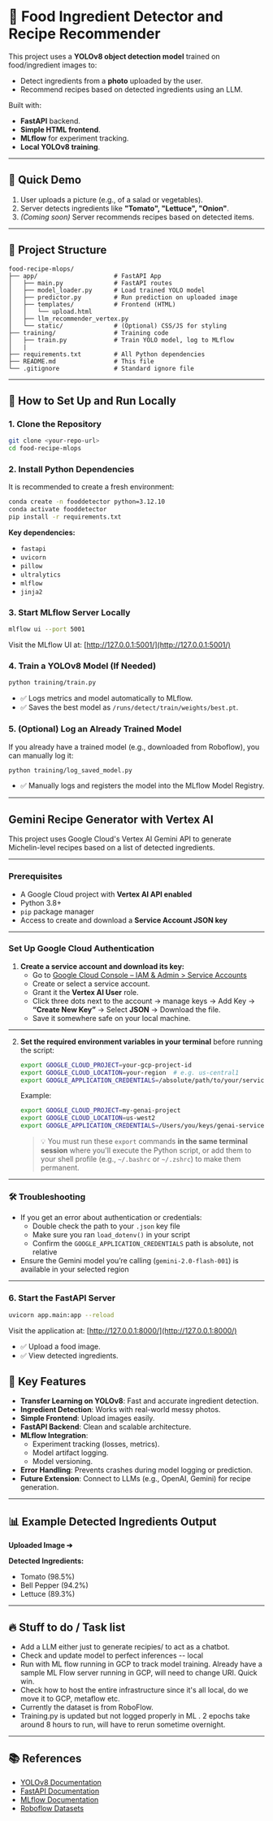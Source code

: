 # 🥘 Food Ingredient Detector and Recipe Recommender
This project uses a **YOLOv8 object detection model** trained on food/ingredient images to:

- Detect ingredients from a **photo** uploaded by the user.
- Recommend recipes based on detected ingredients using an LLM.

Built with:
- **FastAPI** backend.
- **Simple HTML frontend**.
- **MLflow** for experiment tracking.
- **Local YOLOv8 training**.

---

## 📸 Quick Demo

1. User uploads a picture (e.g., of a salad or vegetables).
2. Server detects ingredients like **"Tomato", "Lettuce", "Onion"**.
3. *(Coming soon)* Server recommends recipes based on detected items.

---

## 📂 Project Structure

```
food-recipe-mlops/
├── app/                     # FastAPI App
│   ├── main.py              # FastAPI routes
│   ├── model_loader.py      # Load trained YOLO model
│   ├── predictor.py         # Run prediction on uploaded image
│   ├── templates/           # Frontend (HTML)
│   │   └── upload.html
│   ├── llm_recommender_vertex.py
│   └── static/              # (Optional) CSS/JS for styling
├── training/                # Training code
│   ├── train.py             # Train YOLO model, log to MLflow
│   |
├── requirements.txt         # All Python dependencies
├── README.md                # This file
└── .gitignore               # Standard ignore file
```

---

## 🚀 How to Set Up and Run Locally

### 1. Clone the Repository

```bash
git clone <your-repo-url>
cd food-recipe-mlops
```

### 2. Install Python Dependencies

It is recommended to create a fresh environment:

```bash
conda create -n fooddetector python=3.12.10
conda activate fooddetector
pip install -r requirements.txt
```

**Key dependencies:**
- `fastapi`
- `uvicorn`
- `pillow`
- `ultralytics`
- `mlflow`
- `jinja2`

### 3. Start MLflow Server Locally

```bash
mlflow ui --port 5001
```

Visit the MLflow UI at: [http://127.0.0.1:5001/](http://127.0.0.1:5001/)

### 4. Train a YOLOv8 Model (If Needed)

```bash
python training/train.py
```

- ✅ Logs metrics and model automatically to MLflow.
- ✅ Saves the best model as `/runs/detect/train/weights/best.pt`.

### 5. (Optional) Log an Already Trained Model

If you already have a trained model (e.g., downloaded from Roboflow), you can manually log it:

```bash
python training/log_saved_model.py
```

- ✅ Manually logs and registers the model into the MLflow Model Registry.


---

## Gemini Recipe Generator with Vertex AI

This project uses Google Cloud's Vertex AI Gemini API to generate Michelin-level recipes based on a list of detected ingredients.

---

### Prerequisites

- A Google Cloud project with **Vertex AI API enabled**
- Python 3.8+
- `pip` package manager
- Access to create and download a **Service Account JSON key**


---

### Set Up Google Cloud Authentication

1. **Create a service account and download its key:**
   - Go to [Google Cloud Console – IAM & Admin > Service Accounts](https://console.cloud.google.com/iam-admin/serviceaccounts)
   - Create or select a service account.
   - Grant it the **Vertex AI User** role.
   - Click three dots next to the account -> manage keys -> Add Key -> **“Create New Key”** → Select **JSON** → Download the file.
   - Save it somewhere safe on your local machine.

---

2. **Set the required environment variables in your terminal** before running the script:

   ```bash
   export GOOGLE_CLOUD_PROJECT=your-gcp-project-id
   export GOOGLE_CLOUD_LOCATION=your-region  # e.g. us-central1
   export GOOGLE_APPLICATION_CREDENTIALS=/absolute/path/to/your/service-account-key.json
   ```

   Example:
   ```bash
   export GOOGLE_CLOUD_PROJECT=my-genai-project
   export GOOGLE_CLOUD_LOCATION=us-west2
   export GOOGLE_APPLICATION_CREDENTIALS=/Users/you/keys/genai-service-account.json
   ```

   > 💡 You must run these `export` commands **in the same terminal session** where you'll execute the Python script, or add them to your shell profile (e.g., `~/.bashrc` or `~/.zshrc`) to make them permanent.

---



### 🛠 Troubleshooting

- If you get an error about authentication or credentials:
  - Double check the path to your `.json` key file
  - Make sure you ran `load_dotenv()` in your script
  - Confirm the `GOOGLE_APPLICATION_CREDENTIALS` path is absolute, not relative
- Ensure the Gemini model you’re calling (`gemini-2.0-flash-001`) is available in your selected region

---


### 6. Start the FastAPI Server

```bash
uvicorn app.main:app --reload
```

Visit the application at: [http://127.0.0.1:8000/](http://127.0.0.1:8000/)

- ✅ Upload a food image.
- ✅ View detected ingredients.


## 🧠 Key Features

- **Transfer Learning on YOLOv8**: Fast and accurate ingredient detection.
- **Ingredient Detection**: Works with real-world messy photos.
- **Simple Frontend**: Upload images easily.
- **FastAPI Backend**: Clean and scalable architecture.
- **MLflow Integration**:
    - Experiment tracking (losses, metrics).
    - Model artifact logging.
    - Model versioning.
- **Error Handling**: Prevents crashes during model logging or prediction.
- **Future Extension**: Connect to LLMs (e.g., OpenAI, Gemini) for recipe generation.

---

## 📊 Example Detected Ingredients Output

**Uploaded Image ➔**

**Detected Ingredients:**
- Tomato (98.5%)
- Bell Pepper (94.2%)
- Lettuce (89.3%)

---

## 🔥 Stuff to do / Task list

- Add a LLM either just to generate recipies/ to act as a chatbot.
- Check and update model to perfect inferences -- local 
- Run with ML flow running in GCP to track model training. Already have a sample ML Flow server running in GCP, will need to change URI. Quick win.
- Check how to host the entire infrastructure since it's all local, do we move it to GCP, metaflow etc.
- Currently the dataset is from RoboFlow.
- Training.py is updated but not logged properly in ML . 2 epochs take around 8 hours to run, will have to rerun sometime overnight.

---

## 📚 References

- [YOLOv8 Documentation](https://docs.ultralytics.com/)
- [FastAPI Documentation](https://fastapi.tiangolo.com/)
- [MLflow Documentation](https://mlflow.org/)
- [Roboflow Datasets](https://roboflow.com/)
